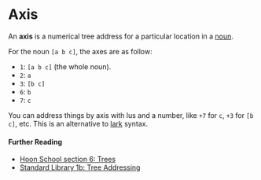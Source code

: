 # Axis

An **axis** is a numerical tree address for a particular location in a [noun](noun.md).

For the noun `[a b c]`, the axes are as follow:

- `1`: `[a b c]` (the whole noun).
- `2`: `a`
- `3`: `[b c]`
- `6`: `b`
- `7`: `c`

You can address things by axis with lus and a number, like `+7` for `c`, `+3` for `[b c]`, etc. This is an alternative to [lark](lark.md) syntax.

#### Further Reading

- [Hoon School section 6: Trees](../build-on-urbit/hoon-school/G-trees.md)
- [Standard Library 1b: Tree Addressing](../hoon/reference/stdlib/1b.md)
